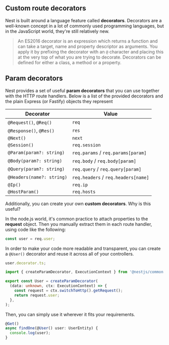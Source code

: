 ## Custom route decorators

Nest is built around a language feature called **decorators**. Decorators are a well-known concept in a lot of commonly used programming languages, but in the JavaScript world, they're still relatively new.

> An ES2016 decorator is an expression which returns a function and can take a target, name and property descriptor as arguments. You apply it by prefixing the decorator with an `@` character and placing this at the very top of what you are trying to decorate. Decorators can be defined for either a class, a method or a property.

## Param decorators

Nest provides a set of useful **param decorators** that you can use together with the HTTP route handlers. Below is a list of the provided decorators and the plain Express (or Fastify) objects they represent

| Decorator                 | Value                               |
| ------------------------- | ----------------------------------- |
| `@Request()`, `@Req()`    | `req`                               |
| `@Response()`, `@Res()`   | `res`                               |
| `@Next()`                 | `next`                              |
| `@Session()`              | `req.session`                       |
| `@Param(param?: string)`    | `req.params` / `req.params[param]`    |
| `@Body(param?: string)`     | `req.body` / `req.body[param]`        |
| `@Query(param?: string)`    | `req.query` / `req.query[param]`      |
| `@Headers(name?: string)` | `req.headers` / `req.headers[name]` |
| `@Ip()`                   | `req.ip`                            |
| `@HostParam()`            | `req.hosts`                         |

Additionally, you can create your own **custom decorators**. Why is this useful?

In the node.js world, it's common practice to attach properties to the **request** object. Then you manually extract them in each route handler, using code like the following:

```ts
const user = req.user;
```

In order to make your code more readable and transparent, you can create a `@User()` decorator and reuse it across all of your controllers.

```ts
user.decorator.ts;

import { createParamDecorator, ExecutionContext } from '@nestjs/common';

export const User = createParamDecorator(
  (data: unknown, ctx: ExecutionContext) => {
    const request = ctx.switchToHttp().getRequest();
    return request.user;
  },
);
```

Then, you can simply use it wherever it fits your requirements.

```ts
@Get()
async findOne(@User() user: UserEntity) {
  console.log(user);
}
```